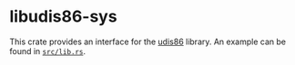 # libudis86-sys

This crate provides an interface for the [udis86](https://github.com/vmt/udis86)
library. An example can be found in [`src/lib.rs`](src/lib.rs).